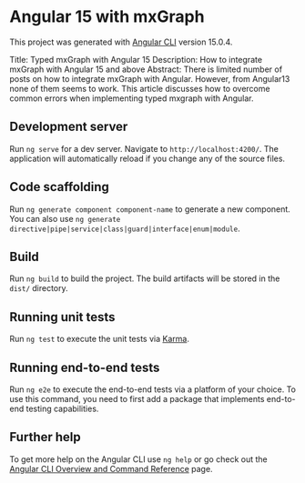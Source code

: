 # Angular 15 with mxGraph

This project was generated with [Angular CLI](https://github.com/angular/angular-cli) version 15.0.4.

Title:       Typed mxGraph with Angular 15
Description: How to integrate mxGraph with Angular 15 and above
Abstract:    There is limited number of posts on how to integrate mxGraph with Angular. However, from Angular13 none of them seems to work. This article discusses how to overcome common errors when implementing typed mxgraph with Angular. 


## Development server

Run `ng serve` for a dev server. Navigate to `http://localhost:4200/`. The application will automatically reload if you change any of the source files.

## Code scaffolding

Run `ng generate component component-name` to generate a new component. You can also use `ng generate directive|pipe|service|class|guard|interface|enum|module`.

## Build

Run `ng build` to build the project. The build artifacts will be stored in the `dist/` directory.

## Running unit tests

Run `ng test` to execute the unit tests via [Karma](https://karma-runner.github.io).

## Running end-to-end tests

Run `ng e2e` to execute the end-to-end tests via a platform of your choice. To use this command, you need to first add a package that implements end-to-end testing capabilities.

## Further help

To get more help on the Angular CLI use `ng help` or go check out the [Angular CLI Overview and Command Reference](https://angular.io/cli) page.

